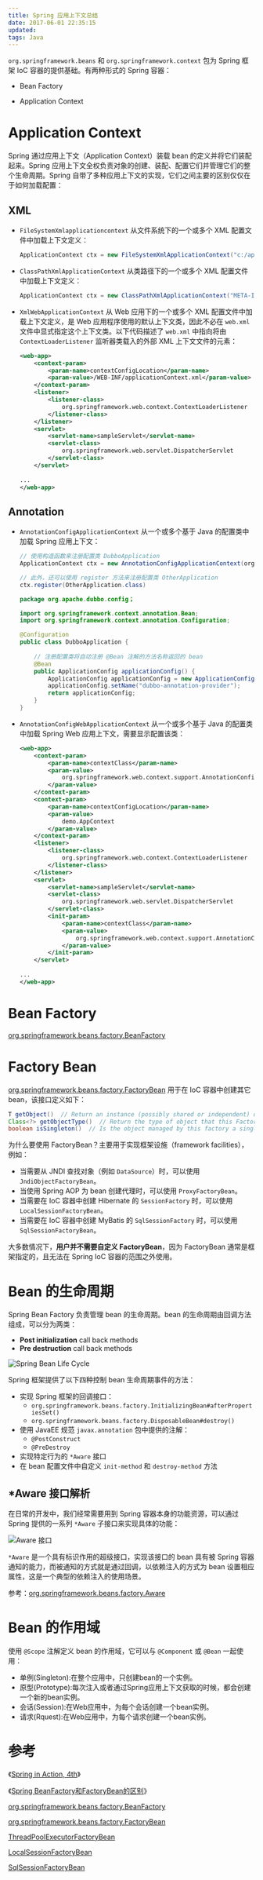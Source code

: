 ```yaml
---
title: Spring 应用上下文总结
date: 2017-06-01 22:35:15
updated:
tags: Java
---
```


`org.springframework.beans` 和 `org.springframework.context` 包为 Spring 框架 IoC 容器的提供基础。有两种形式的 Spring 容器：

* Bean Factory

* Application Context

# Application Context

Spring 通过应用上下文（Application Context）装载 bean 的定义并将它们装配起来。Spring 应用上下文全权负责对象的创建、装配、配置它们并管理它们的整个生命周期。Spring 自带了多种应用上下文的实现，它们之间主要的区别仅仅在于如何加载配置：

## XML

- `FileSystemXmlapplicationcontext` 从文件系统下的一个或多个 XML 配置文件中加载上下文定义：

  ```java
  ApplicationContext ctx = new FileSystemXmlApplicationContext("c:/applicationContext.xml");
  ```

- `ClassPathXmlApplicationContext` 从类路径下的一个或多个 XML 配置文件中加载上下文定义：

  ```java
  ApplicationContext ctx = new ClassPathXmlApplicationContext("META-INF/spring/applicationContext.xml");
  ```

- `XmlWebApplicationContext` 从 Web 应用下的一个或多个 XML 配置文件中加载上下文定义，是 Web 应用程序使用的默认上下文类，因此不必在 `web.xml` 文件中显式指定这个上下文类。以下代码描述了 `web.xml` 中指向将由 `ContextLoaderListener` 监听器类载入的外部 XML 上下文文件的元素：

  ```xml
  <web-app>
      <context-param>
          <param-name>contextConfigLocation</param-name>
          <param-value>/WEB-INF/applicationContext.xml</param-value>
      </context-param>
      <listener>
          <listener-class>
              org.springframework.web.context.ContextLoaderListener
          </listener-class>
      </listener>
      <servlet>
          <servlet-name>sampleServlet</servlet-name>
          <servlet-class>
              org.springframework.web.servlet.DispatcherServlet
          </servlet-class>
      </servlet>
   
  ...
  </web-app>
  ```

## Annotation

- `AnnotationConfigApplicationContext` 从一个或多个基于 Java 的配置类中加载 Spring 应用上下文：

  ```java
  // 使用构造函数来注册配置类 DubboApplication
  ApplicationContext ctx = new AnnotationConfigApplicationContext(org.apache.dubbo.config.DubboApplication.class);
  
  // 此外，还可以使用 register 方法来注册配置类 OtherApplication
  ctx.register(OtherApplication.class)
  ```

  ```java
  package org.apache.dubbo.config；
  
  import org.springframework.context.annotation.Bean;
  import org.springframework.context.annotation.Configuration;
  
  @Configuration
  public class DubboApplication {
      
      // 注册配置类将自动注册 @Bean 注解的方法名称返回的 bean
      @Bean
      public ApplicationConfig applicationConfig() {
          ApplicationConfig applicationConfig = new ApplicationConfig();
          applicationConfig.setName("dubbo-annotation-provider");
          return applicationConfig;
      }
  }
  ```

- `AnnotationConfigWebApplicationContext` 从一个或多个基于 Java 的配置类中加载 Spring Web 应用上下文，需要显示配置该类：

  ```xml
  <web-app>
      <context-param>
          <param-name>contextClass</param-name>
          <param-value>
              org.springframework.web.context.support.AnnotationConfigWebApplicationContext
          </param-value>
      </context-param>
      <context-param>
          <param-name>contextConfigLocation</param-name>
          <param-value>
              demo.AppContext
          </param-value>
      </context-param>
      <listener>
          <listener-class>
              org.springframework.web.context.ContextLoaderListener
          </listener-class>
      </listener>
      <servlet>
          <servlet-name>sampleServlet</servlet-name>
          <servlet-class>
              org.springframework.web.servlet.DispatcherServlet
          </servlet-class>
          <init-param>
              <param-name>contextClass</param-name>
              <param-value>
                  org.springframework.web.context.support.AnnotationConfigWebApplicationContext
              </param-value>
          </init-param>
      </servlet>
   
  ...
  </web-app>
  ```

# Bean Factory

[org.springframework.beans.factory.BeanFactory](https://docs.spring.io/spring-framework/docs/current/javadoc-api/org/springframework/beans/factory/BeanFactory.html)

# Factory Bean

[org.springframework.beans.factory.FactoryBean](https://docs.spring.io/spring-framework/docs/current/javadoc-api/org/springframework/beans/factory/FactoryBean.html) 用于在 IoC 容器中创建其它 bean，该接口定义如下：

```java
T getObject()  // Return an instance (possibly shared or independent) of the object managed by this factory.
Class<?> getObjectType()  // Return the type of object that this FactoryBean creates, or null if not known in advance.
boolean isSingleton()  // Is the object managed by this factory a singleton? That is, will getObject() always return the same object (a reference that can be cached)?
```

为什么要使用 FactoryBean？主要用于实现框架设施（framework facilities），例如：

* 当需要从 JNDI 查找对象（例如 `DataSource`）时，可以使用 `JndiObjectFactoryBean`。
* 当使用 Spring AOP 为 bean 创建代理时，可以使用 `ProxyFactoryBean`。
* 当需要在 IoC 容器中创建 Hibernate 的 `SessionFactory` 时，可以使用 `LocalSessionFactoryBean`。
* 当需要在 IoC 容器中创建 MyBatis 的 `SqlSessionFactory` 时，可以使用 `SqlSessionFactoryBean`。

大多数情况下，**用户并不需要自定义 FactoryBean**，因为 FactoryBean 通常是框架指定的，且无法在 Spring IoC 容器的范围之外使用。

# Bean 的生命周期

Spring Bean Factory 负责管理 bean 的生命周期。bean 的生命周期由回调方法组成，可以分为两类：

* **Post initialization** call back methods
* **Pre destruction** call back methods

![Spring Bean Life Cycle](/img/spring/spring-bean-life-cycle.png)

Spring 框架提供了以下四种控制 bean 生命周期事件的方法：

* 实现 Spring 框架的回调接口：
  * `org.springframework.beans.factory.InitializingBean#afterPropertiesSet()`
  * `org.springframework.beans.factory.DisposableBean#destroy()`
* 使用 JavaEE 规范 `javax.annotation` 包中提供的注解：
  - `@PostConstruct`
  - `@PreDestroy`
* 实现特定行为的 `*Aware` 接口
* 在 bean 配置文件中自定义 `init-method` 和 `destroy-method` 方法

## *Aware 接口解析

在日常的开发中，我们经常需要用到 Spring 容器本身的功能资源，可以通过 Spring 提供的一系列 `*Aware` 子接口来实现具体的功能：

![Aware 接口](/img/spring/aware_interface.png)

`*Aware` 是一个具有标识作用的超级接口，实现该接口的 bean 具有被 Spring 容器通知的能力，而被通知的方式就是通过回调，以依赖注入的方式为 bean 设置相应属性，这是一个典型的依赖注入的使用场景。

参考：[org.springframework.beans.factory.Aware](https://docs.spring.io/spring/docs/current/javadoc-api/org/springframework/beans/factory/Aware.html)

# Bean 的作用域

使用 `@Scope` 注解定义 bean 的作用域，它可以与 `@Component` 或 `@Bean` 一起使用：

* 单例(Singleton):在整个应用中，只创建bean的一个实例。
* 原型(Prototype):每次注入或者通过Spring应用上下文获取的时候，都会创建一个新的bean实例。
* 会话(Session):在Web应用中，为每个会话创建一个bean实例。
* 请求(Rquest):在Web应用中，为每个请求创建一个bean实例。

# 参考

《[Spring in Action, 4th](https://www.manning.com/books/spring-in-action-fourth-edition)》

《[Spring BeanFactory和FactoryBean的区别](https://www.jianshu.com/p/05c909c9beb0)》

[org.springframework.beans.factory.BeanFactory](https://docs.spring.io/spring-framework/docs/current/javadoc-api/org/springframework/beans/factory/BeanFactory.html)

[org.springframework.beans.factory.FactoryBean](https://docs.spring.io/spring-framework/docs/current/javadoc-api/org/springframework/beans/factory/FactoryBean.html)

[ThreadPoolExecutorFactoryBean](https://docs.spring.io/spring-framework/docs/current/javadoc-api/org/springframework/scheduling/concurrent/ThreadPoolExecutorFactoryBean.html)

[LocalSessionFactoryBean](https://docs.spring.io/spring-framework/docs/current/javadoc-api/org/springframework/orm/hibernate5/LocalSessionFactoryBean.html)

[SqlSessionFactoryBean](https://github.com/mybatis/spring/blob/master/src/main/java/org/mybatis/spring/SqlSessionFactoryBean.java)